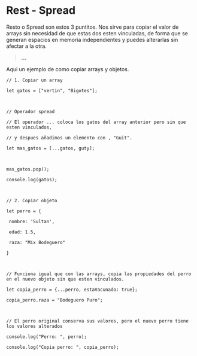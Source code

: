 # Rest - Spread
Resto o Spread son estos 3 puntitos.
Nos sirve para copiar el valor de arrays sin necesidad de que estas dos esten vinculadas, de forma que se generan espacios en memoria independientes y puedes alterarlas sin afectar a la otra.

>**...**

Aqui un ejemplo de como copiar arrays y objetos.

~~~~
// 1. Copiar un array

let gatos = ["vertin", "Bigotes"];

  

// Operador spread

// El operador ... coloca los gatos del array anterior pero sin que esten vinculados,

// y despues añadimos un elemento con , "Guit".

let mas_gatos = [...gatos, guty];

  

mas_gatos.pop();

console.log(gatos);

  

// 2. Copiar objeto

let perro = {

 nombre: 'Sultan',

 edad: 1.5,

 raza: "Mix Bodeguero"

}

  

// Funciona igual que con las arrays, copia las propiedades del perro en el nuevo objeto sin que esten vinculados.

let copia_perro = {...perro, estaVacunado: true};

copia_perro.raza = "Bodeguero Puro";

  

// El perro original conserva sus valores, pero el nuevo perro tiene los valores alterados

console.log("Perro: ", perro);

console.log("Copia perro: ", copia_perro);
~~~~

